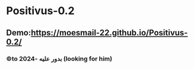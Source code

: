 # Positivus-0.2

## **Demo**:https://moesmail-22.github.io/Positivus-0.2/
### **©to بدور عليه -2024 (looking  for him)**
